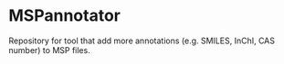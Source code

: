 # MSPannotator
Repository for tool that add more annotations (e.g. SMILES, InChI, CAS number) to MSP files.
